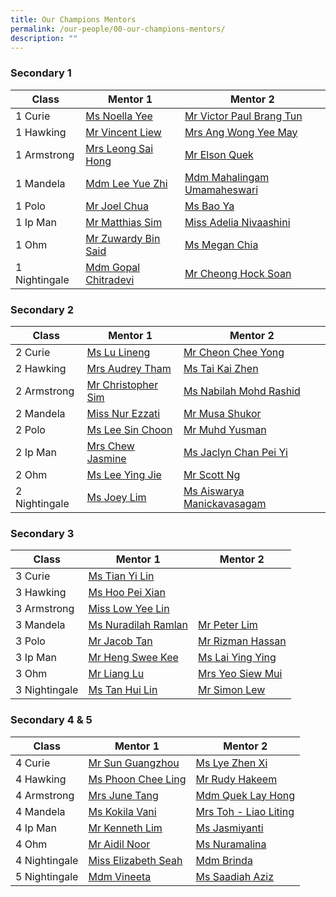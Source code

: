 ```yaml
---
title: Our Champions Mentors
permalink: /our-people/00-our-champions-mentors/
description: ""
---
```

### Secondary 1

| Class | Mentor 1 | Mentor 2 |
| -------- | -------- | -------- |
| 1 Curie    |   [Ms Noella Yee](mailto:noella.yee@cwss.moe.edu.sg)  |   [Mr Victor Paul Brang Tun](mailto:victor.brang@cwss.moe.edu.sg)   |
| 1 Hawking    |  [Mr Vincent Liew](mailto:liew.chenkong@cwss.moe.edu.sg)   | [ Mrs Ang Wong Yee May](mailto:wong.yeemay@cwss.moe.edu.sg)    |
| 1 Armstrong    |  [Mrs Leong Sai Hong](mailto:leong.saihong@cwss.moe.edu.sg)    |  [Mr Elson Quek](mailto:elson.quek@cwss.moe.edu.sg)    |
| 1 Mandela  |  [Mdm Lee Yue Zhi](mailto:lee.yuezhi@cwss.moe.edu.sg)    |  [Mdm Mahalingam Umamaheswari](mailto:mahalingam.umamaheswari@cwss.moe.edu.sg)    |
| 1 Polo  |  [Mr Joel Chua](mailto:joel.chua@cwss.moe.edu.sg)    |  [ Ms Bao Ya](mailto:bao.ya@cwss.moe.edu.sg)   |
| 1 Ip Man  |  [ Mr Matthias Sim](mailto:matthias.sim@cwss.moe.edu.sg)   |  [Miss Adelia Nivaashini ](mailto:nivaashini@cwss.moe.edu.sg)   |
| 1 Ohm  |   [Mr Zuwardy Bin Said](mailto:zuwardy.said@cwss.moe.edu.sg)   |  [Ms Megan Chia ](mailto:megan.chia@cwss.moe.edu.sg)   |
| 1 Nightingale  | [ Mdm Gopal Chitradevi ](mailto:gopal.chitradevi@cwss.moe.edu.sg)   |  [ Mr Cheong Hock Soan](mailto:cheong.hocksoan@cwss.moe.edu.sg)   |

### Secondary 2

| Class | Mentor 1 | Mentor 2 |
| -------- | -------- | -------- |
| 2 Curie    |   [Ms Lu Lineng](mailto:lu.lineng@cwss.moe.edu.sg)   |   [Mr Cheon Chee Yong](mailto:cheon.cheeyong@cwss.moe.edu.sg)   |
| 2 Hawking    |  [Mrs Audrey Tham](mailto:audrey.tham@cwss.moe.edu.sg)    |   [Ms Tai Kai Zhen](mailto:tai.kaizhen@cwss.moe.edu.sg)   |
| 2 Armstrong    |  [ Mr Christopher Sim](mailto:christopher.sim@cwss.moe.edu.sg)   |  [ Ms Nabilah Mohd Rashid](mailto:nabilah@cwss.moe.edu.sg)   |
| 2 Mandela  |  [Miss Nur Ezzati](mailto:nurezzati@cwss.moe.edu.sg)    |  [Mr Musa Shukor](mailto:musa.shukor@cwss.moe.edu.sg)    |
| 2 Polo  |   [Ms Lee Sin Choon](mailto:lee.sinchoon@cwss.moe.edu.sg)   |  [Mr Muhd Yusman](mailto:muhammad.yusman@cwss.moe.edu.sg)    |
| 2 Ip Man  |  [Mrs Chew Jasmine](mailto:jasmine.chew@cwss.moe.edu.sg)   | [Ms Jaclyn Chan Pei Yi ](mailto:jaclyn.chanpeiyi@cwss.moe.edu.sg)    |
| 2 Ohm  |    [Ms Lee Ying Jie](mailto:lee.yingjie@cwss.moe.edu.sg)  |  [Mr Scott Ng](mailto:ng.hanliat@cwss.moe.edu.sg)    |
| 2 Nightingale  |   [Ms Joey Lim](mailto:joeylim.peisi@cwss.moe.edu.sg)   | [Ms Aiswarya Manickavasagam](mailto:aiswarya@cwss.moe.edu.sg)    |

### Secondary 3
| Class | Mentor 1 | Mentor 2 |
| -------- | -------- | -------- |
|3 Curie    |   [Ms Tian Yi Lin ](mailto:tian.yilin@cwss.moe.edu.sg)  |      |
| 3 Hawking    |   [Ms Hoo Pei Xian](mailto:hoo.peixian@cwss.moe.edu.sg)   |      |
| 3 Armstrong    |   [Miss Low Yee Lin](mailto:low.yeelin@cwss.moe.edu.sg)   |      |
| 3 Mandela  |   [Ms Nuradilah Ramlan](mailto:nuradilah.ramlan@cwss.moe.edu.sg)   | [Mr Peter Lim ](mailto:peter.lim@cwss.moe.edu.sg)   |
| 3 Polo  |   [Mr Jacob Tan](mailto:jacob.tan@cwss.moe.edu.sg)   | [Mr Rizman Hassan](mailto:rizman.hassan@cwss.moe.edu.sg)     |
| 3 Ip Man  |  [ Mr Heng Swee Kee](mailto:heng.sweekee@cwss.moe.edu.sg)   |  [Ms Lai Ying Ying](mailto:lai.yingying@cwss.moe.edu.sg)   |
|3 Ohm  | [Mr Liang Lu](mailto:liang.lu@cwss.moe.edu.sg)     |  [Mrs Yeo Siew Mui](mailto:yeo.siewmui@cwss.moe.edu.sg)  |
| 3 Nightingale  | [Ms Tan Hui Lin](mailto:tan.huilin@cwss.moe.edu.sg)     | [Mr Simon Lew](mailto:simon.lew@cwss.moe.edu.sg)    |

### Secondary 4 & 5

| Class | Mentor 1 | Mentor 2 |
| -------- | -------- | -------- |
|4 Curie    |   [ Mr Sun Guangzhou](mailto:sun.guangzhou@cwss.moe.edu.sg)  |    [Ms Lye Zhen Xi](mailto:lye.zhenxi@cwss.moe.edu.sg)  |
| 4 Hawking    |   [Ms Phoon Chee Ling](mailto:phoon.cheeling@cwss.moe.edu.sg)  |  [Mr Rudy Hakeem](mailto:rudyhakeem.sulaiman@cwss.moe.edu.sg)    |
| 4 Armstrong    |  [Mrs June Tang](mailto:june.tang@cwss.moe.edu.sg)  |  [Mdm Quek Lay Hong](mailto:quek.layhong@cwss.moe.edu.sg)    |
| 4 Mandela  |   [Ms Kokila Vani](mailto:kokila.vani@cwss.moe.edu.sg)   |  [Mrs Toh - Liao Liting](mailto:liao.liting@cwss.moe.edu.sg)   |
| 4 Ip Man  |  [ Mr Kenneth Lim](mailto:kenneth.lim@cwss.moe.edu.sg)   |   [Ms Jasmiyanti ](mailto:jasmiyanti.marhajas@cwss.moe.edu.sg)  |
|4 Ohm  |   [Mr Aidil Noor](mailto:aidil.noor@cwss.moe.edu.sg)   |  [Ms Nuramalina](mailto:nuramalina.shalan@cwss.moe.edu.sg)    |
| 4 Nightingale  |  [Miss Elizabeth Seah](mailto:elizabeth.seah@cwss.moe.edu.sg)    |    [Mdm Brinda](mailto:brinda@cwss.moe.edu.sg)|
| 5 Nightingale  |  [Mdm Vineeta](mailto:vineeta@cwss.moe.edu.sg)    |  [Ms Saadiah Aziz](mailto:saadiah.aziz@cwss.moe.edu.sg)   |